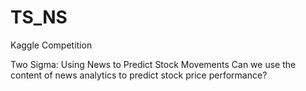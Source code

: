 # TS_NS
Kaggle Competition

Two Sigma: Using News to Predict Stock Movements
Can we use the content of news analytics to predict stock price performance?
